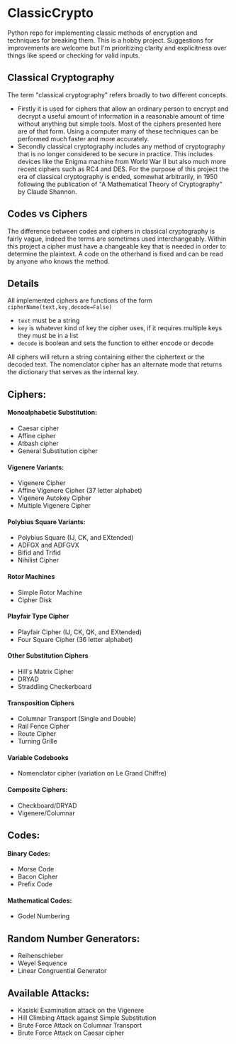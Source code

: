 # ClassicCrypto
Python repo for implementing classic methods of encryption and techniques for breaking them. This is a hobby project. Suggestions for improvements are welcome but I'm prioritizing clarity and explicitness over things like speed or checking for valid inputs.

## Classical Cryptography
The term "classical cryptography" refers broadly to two different concepts.
* Firstly it is used for ciphers that allow an ordinary person to encrypt and decrypt a useful amount of information in a reasonable amount of time without anything but simple tools. Most of the ciphers presented here are of that form. Using a computer many of these techniques can be performed much faster and more accurately.
* Secondly classical cryptography includes any method of cryptography that is no longer considered to be secure in practice. This includes devices like the Enigma machine from World War II but also much more recent ciphers such as RC4 and DES. For the purpose of this project the era of classical cryptography is ended, somewhat arbitrarily, in 1950 following the publication of "A Mathematical Theory of Cryptography" by Claude Shannon.

## Codes vs Ciphers
The difference between codes and ciphers in classical cryptography is fairly vague, indeed the terms are sometimes used interchangeably. Within this project a cipher must have a changeable key that is needed in order to determine the plaintext. A code on the otherhand is fixed and can be read by anyone who knows the method.

## Details
All implemented ciphers are functions of the form `cipherName(text,key,decode=False)`
*  `text` must be a string
*  `key` is whatever kind of key the cipher uses, if it requires multiple keys they must be in a list
*  `decode` is boolean and sets the function to either encode or decode

All ciphers will return a string containing either the ciphertext or the decoded text.
The nomenclator cipher has an alternate mode that returns the dictionary that serves as the internal key.

##  Ciphers:

#### Monoalphabetic Substitution:
* Caesar cipher
* Affine cipher
* Atbash cipher
* General Substitution cipher

#### Vigenere Variants:
* Vigenere Cipher
* Affine Vigenere Cipher (37 letter alphabet)
* Vigenere Autokey Cipher
* Multiple Vigenere Cipher

#### Polybius Square Variants:
* Polybius Square (IJ, CK, and EXtended)
* ADFGX and ADFGVX
* Bifid and Trifid
* Nihilist Cipher

#### Rotor Machines
* Simple Rotor Machine
* Cipher Disk

#### Playfair Type Cipher
* Playfair Cipher (IJ, CK, QK, and EXtended)
* Four Square Cipher (36 letter alphabet)

#### Other Substitution Ciphers
* Hill's Matrix Cipher
* DRYAD
* Straddling Checkerboard

#### Transposition Ciphers
* Columnar Transport (Single and Double)
* Rail Fence Cipher
* Route Cipher
* Turning Grille

#### Variable Codebooks
* Nomenclator cipher (variation on Le Grand Chiffre)

#### Composite Ciphers:
* Checkboard/DRYAD
* Vigenere/Columnar

## Codes:

#### Binary Codes:
* Morse Code
* Bacon Cipher
* Prefix Code

#### Mathematical Codes:
* Godel Numbering

## Random Number Generators:
* Reihenschieber
* Weyel Sequence
* Linear Congruential Generator

## Available Attacks:
* Kasiski Examination attack on the Vigenere
* Hill Climbing Attack against Simple Substitution
* Brute Force Attack on Columnar Transport
* Brute Force Attack on Caesar cipher
